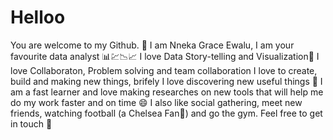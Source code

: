 # Helloo
You are welcome to my Github. 👋
I am Nneka Grace Ewalu, I am your favourite data analyst 📊💹📉📈
I love Data Story-telling and Visualization💜
I love Collaboraton, Problem solving and team collaboration
I love to create, build and making new things, brifely I love discovering new useful things 🏡
I am a fast learner and love making researches on new tools that will help me do my work faster and on time 😄
I also like social gathering, meet new friends, watching football (a Chelsea Fan💙) and go the gym.
Feel free to get in touch 🤙
